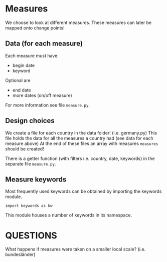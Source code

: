 # Measures

We choose to look at different measures.
These measures can later be mapped onto change points!

## Data (for each measure)
Each measure must have:
* begin date
* keyword

Optional are
* end date
* more dates (on/off measure)

For more information see file `measure.py`.

## Design choices
We create a file for each country in the data folder!  (i.e. germany.py)
This file holds the data for all the measures a country had (see data for each measure above)
At the end of these files an array with measures `measures` should be created!

There is a getter function (with filters i.e. country, date, keywords) in the separate file `measure.py`.

## Measure keywords
Most frequently used keywords can be obtained by importing the keywords module.
```
import keywords as kw
```
This module houses a number of keywords in its namespace.

# QUESTIONS

What happens if measures were taken on a smaller local scale? (i.e. bundesländer)

